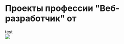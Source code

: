 <!DOCTYPE html>
<html lang="en">
<head>
  <meta charset="UTF-8">
  <meta name="viewport" content="width=device-width, initial-scale=1.0">
  <meta http-equiv="X-UA-Compatible" content="ie=edge">
  <link rel="stylesheet" href="readme.css">
</head>
<body>
  <h1>Проекты профессии "Веб-разработчик" от</h1> <div id="loftschool">test</div>
  <img src="https://loftschool.com/img/logoretina.png">
</body>
</html>
